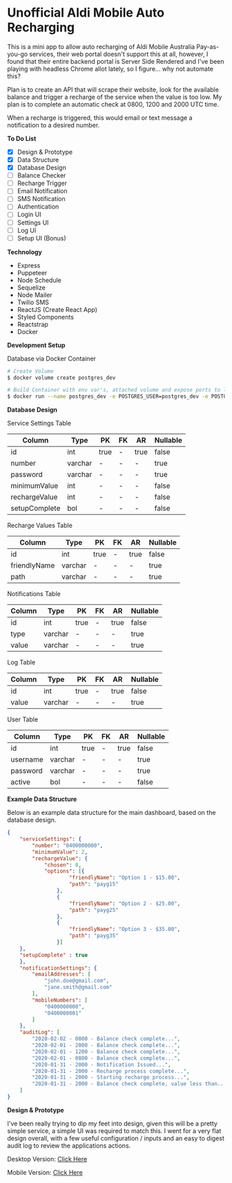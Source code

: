 # Unofficial Aldi Mobile Auto Recharging

This is a mini app to allow auto recharging of Aldi Mobile Australia Pay-as-you-go services, their web portal doesn't support this at all, however, I found that their entire backend portal is Server Side Rendered and I've been playing with headless Chrome allot lately, so I figure... why not automate this?

Plan is to create an API that will scrape their website, look for the available balance and trigger a recharge of the service when the value is too low. My plan is to complete an automatic check at 0800, 1200 and 2000 UTC time.

When a recharge is triggered, this would email or text message a notification to a desired number.

**To Do List**

- [x] Design & Prototype
- [x] Data Structure
- [x] Database Design
- [ ] Balance Checker
- [ ] Recharge Trigger
- [ ] Email Notification
- [ ] SMS Notification
- [ ] Authentication
- [ ] Login UI
- [ ] Settings UI
- [ ] Log UI
- [ ] Setup UI (Bonus)

**Technology**

- Express
- Puppeteer
- Node Schedule
- Sequelize
- Node Mailer
- Twilio SMS
- ReactJS (Create React App)
- Styled Components
- Reactstrap
- Docker

**Development Setup**

Database via Docker Container

```sh
# Create Volume
$ docker volume create postgres_dev

# Build Container with env var's, attached volume and expose ports to localhost
$ docker run --name postgres_dev -e POSTGRES_USER=postgres_dev -e POSTGRES_PASSWORD=postgres_dev -v postgres_dev:/var/lib/postgresql/data -p 5432:5432 -d postgres

```

**Database Design**

Service Settings Table

| Column        | Type    | PK   | FK  | AR   | Nullable |
| ------------- | ------- | ---- | --- | ---- | -------- |
| id            | int     | true | -   | true | false    |
| number        | varchar | -    | -   | -    | true     |
| password      | varchar | -    | -   | -    | true     |
| minimumValue  | int     | -    | -   | -    | false    |
| rechargeValue | int     | -    | -   | -    | false    |
| setupComplete | bol     | -    | -   | -    | false    |

Recharge Values Table

| Column       | Type    | PK   | FK  | AR   | Nullable |
| ------------ | ------- | ---- | --- | ---- | -------- |
| id           | int     | true | -   | true | false    |
| friendlyName | varchar | -    | -   | -    | true     |
| path         | varchar | -    | -   | -    | true     |

Notifications Table

| Column | Type    | PK   | FK  | AR   | Nullable |
| ------ | ------- | ---- | --- | ---- | -------- |
| id     | int     | true | -   | true | false    |
| type   | varchar | -    | -   | -    | true     |
| value  | varchar | -    | -   | -    | true     |

Log Table

| Column | Type    | PK   | FK  | AR   | Nullable |
| ------ | ------- | ---- | --- | ---- | -------- |
| id     | int     | true | -   | true | false    |
| value  | varchar | -    | -   | -    | true     |

User Table

| Column   | Type    | PK   | FK  | AR   | Nullable |
| -------- | ------- | ---- | --- | ---- | -------- |
| id       | int     | true | -   | true | false    |
| username | varchar | -    | -   | -    | true     |
| password | varchar | -    | -   | -    | true     |
| active   | bol     | -    | -   | -    | false    |

**Example Data Structure**

Below is an example data structure for the main dashboard, based on the database design.

```JSON
{
	"serviceSettings": {
		"number": "0400000000",
		"minimumValue": 2,
		"rechargeValue": {
			"chosen": 0,
			"options": [{
					"friendlyName": "Option 1 - $15.00",
					"path": "payg15"
				},
				{
					"friendlyName": "Option 2 - $25.00",
					"path": "payg25"
				},
				{
					"friendlyName": "Option 3 - $35.00",
					"path": "payg35"
				}]
    },
    "setupComplete" : true
	},
	"notificationSettings": {
		"emailAddresses": [
			"john.doe@gmail.com",
			"jane.smith@gmail.com"
		],
		"mobileNumbers": [
			"0400000000",
			"0400000001"
		]
	},
	"auditLog": [
		"2020-02-02 - 0800 - Balance check complete...",
		"2020-02-01 - 2000 - Balance check complete...",
		"2020-02-01 - 1200 - Balance check complete...",
		"2020-02-01 - 0800 - Balance check complete...",
		"2020-01-31 - 2000 - Notification Issued...",
		"2020-01-31 - 2000 - Recharge process complete...",
		"2020-01-31 - 2000 - Starting recharge process...",
		"2020-01-31 - 2000 - Balance check complete, value less than..."
	]
}
```

**Design & Prototype**

I've been really trying to dip my feet into design, given this will be a pretty simple service, a simple UI was required to match this. I went for a very flat design overall, with a few useful configuration / inputs and an easy to digest audit log to review the applications actions.

Desktop Version: [Click Here](https://www.figma.com/proto/esZRwgcc6qULeIpf2ph0kz/Unofficial-Pay-As-You-Go-Automatic-Recharge-Service?node-id=7%3A23&scaling=min-zoom)

Mobile Version: [Click Here](https://www.figma.com/proto/esZRwgcc6qULeIpf2ph0kz/Unofficial-Pay-As-You-Go-Automatic-Recharge-Service?node-id=8%3A15&scaling=scale-down)
